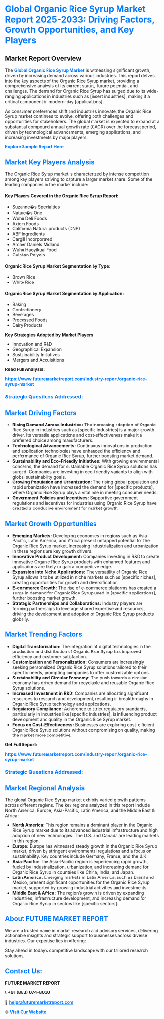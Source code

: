 <h1 style="color: #007BFF;">Global Organic Rice Syrup Market Report 2025-2033: Driving Factors, Growth Opportunities, and Key Players</h1>

<section id="overview">
<h2>Market Report Overview</h2>
<p>The <a href="https://www.futuremarketreport.com/industry-report/organic-rice-syrup-market" style="color: #007BFF; text-decoration: none;"><strong>Global Organic Rice Syrup Market</strong></a> is witnessing significant growth, driven by increasing demand across various industries. This report delves into the key aspects of the Organic Rice Syrup market, providing a comprehensive analysis of its current status, future potential, and challenges. The demand for Organic Rice Syrup has surged due to its wide-ranging applications in industries such as [insert industries], making it a critical component in modern-day [applications].</p>
<p>As consumer preferences shift and industries innovate, the Organic Rice Syrup market continues to evolve, offering both challenges and opportunities for stakeholders. The global market is expected to expand at a substantial compound annual growth rate (CAGR) over the forecast period, driven by technological advancements, emerging applications, and increasing investments by major players.</p>
</section>

<section id="overview">
<p><a href="https://www.futuremarketreport.com/request-sample/reportId=91638" style="color: #007BFF; text-decoration: none;"><strong>Explore Sample Report Here</strong></a></p>
</section>

<section id="key-players">
<h2 style="color: #007BFF;">Market Key Players Analysis</h2>
<p>The Organic Rice Syrup market is characterized by intense competition among key players striving to capture a larger market share. Some of the leading companies in the market include:</p>
<h4>Key Players Covered in the Organic Rice Syrup Report:</h4>
<ul><li>Suzanne�s Specialties</li><li>Nature�s One</li><li>Wuhu Deli Foods</li><li>Axiom Foods</li><li>California Natural products (CNP)</li><li>ABF Ingredients</li><li>Cargill Incorporated</li><li>Archer Daniels Midland</li><li>Wuhu Haoyikuai Food</li><li>Gulshan Polyols</li></ul>
<h4>Organic Rice Syrup Market Segmentation by Type:</h4>
<ul><li>Brown Rice</li><li>White Rice</li></ul>

<h4>Organic Rice Syrup Market Segmentation by Application:</h4>
<ul><li>Baking</li><li>Confectionery</li><li>Beverages</li><li>Processed Foods</li><li>Dairy Products</li></ul>
<p><strong>Key Strategies Adopted by Market Players:</strong></p>
<ul>
<li>Innovation and R&D</li>
<li>Geographical Expansion</li>
<li>Sustainability Initiatives</li>
<li>Mergers and Acquisitions</li>
</ul>
</section>

<section>
<p><strong>Read Full Analysis: </strong></p><a href="https://www.futuremarketreport.com/industry-report/organic-rice-syrup-market" style="color: #007BFF; text-decoration: none;"><strong>https://www.futuremarketreport.com/industry-report/organic-rice-syrup-market</strong></a>
<h3 style="color: #007BFF;">Strategic Questions Addressed:</h3>
</section>

<section id="driving-factors">
<h2 style="color: #007BFF;">Market Driving Factors</h2>
<ul>
<li><strong>Rising Demand Across Industries:</strong> The increasing adoption of Organic Rice Syrup in industries such as [specific industries] is a major growth driver. Its versatile applications and cost-effectiveness make it a preferred choice among manufacturers.</li>
<li><strong>Technological Advancements:</strong> Continuous innovations in production and application technologies have enhanced the efficiency and performance of Organic Rice Syrup, further boosting market demand.</li>
<li><strong>Sustainability and Eco-Friendly Initiatives:</strong> With growing environmental concerns, the demand for sustainable Organic Rice Syrup solutions has surged. Companies are investing in eco-friendly variants to align with global sustainability goals.</li>
<li><strong>Growing Population and Urbanization:</strong> The rising global population and rapid urbanization have increased the demand for [specific products], where Organic Rice Syrup plays a vital role in meeting consumer needs.</li>
<li><strong>Government Policies and Incentives:</strong> Supportive government regulations and incentives for industries using Organic Rice Syrup have created a conducive environment for market growth.</li>
</ul>
</section>

<section id="growth-opportunities">
<h2 style="color: #007BFF;">Market Growth Opportunities</h2>
<ul>
<li><strong>Emerging Markets:</strong> Developing economies in regions such as Asia-Pacific, Latin America, and Africa present untapped potential for the Organic Rice Syrup market. Increasing industrialization and urbanization in these regions are key growth drivers.</li>
<li><strong>Innovative Product Development:</strong> Companies investing in R&D to create innovative Organic Rice Syrup products with enhanced features and applications are likely to gain a competitive edge.</li>
<li><strong>Expansion into Niche Applications:</strong> The versatility of Organic Rice Syrup allows it to be utilized in niche markets such as [specific niches], creating opportunities for growth and diversification.</li>
<li><strong>E-commerce Growth:</strong> The rise of e-commerce platforms has created a surge in demand for Organic Rice Syrup used in [specific applications], further boosting market growth.</li>
<li><strong>Strategic Partnerships and Collaborations:</strong> Industry players are forming partnerships to leverage shared expertise and resources, driving the development and adoption of Organic Rice Syrup products globally.</li>
</ul>
</section>

<section id="trending-factors">
<h2 style="color: #007BFF;">Market Trending Factors</h2>
<ul>
<li><strong>Digital Transformation:</strong> The integration of digital technologies in the production and distribution of Organic Rice Syrup has improved efficiency and customer satisfaction.</li>
<li><strong>Customization and Personalization:</strong> Consumers are increasingly seeking personalized Organic Rice Syrup solutions tailored to their specific needs, prompting companies to offer customizable options.</li>
<li><strong>Sustainability and Circular Economy:</strong> The push towards a circular economy has driven demand for recyclable and reusable Organic Rice Syrup solutions.</li>
<li><strong>Increased Investment in R&D:</strong> Companies are allocating significant resources to research and development, resulting in breakthroughs in Organic Rice Syrup technology and applications.</li>
<li><strong>Regulatory Compliance:</strong> Adherence to strict regulatory standards, particularly in industries like [specific industries], is influencing product development and quality in the Organic Rice Syrup market.</li>
<li><strong>Focus on Cost-Effectiveness:</strong> Businesses are exploring cost-efficient Organic Rice Syrup solutions without compromising on quality, making the market more competitive.</li>
</ul>
</section>

<section>
<p><strong>Get Full Report: </strong></p><a href="https://www.futuremarketreport.com/industry-report/organic-rice-syrup-market" style="color: #007BFF; text-decoration: none;"><strong>https://www.futuremarketreport.com/industry-report/organic-rice-syrup-market</strong></a>
<h3 style="color: #007BFF;">Strategic Questions Addressed:</h3>
</section>


<section id="regional-analysis">
<h2 style="color: #007BFF;">Market Regional Analysis</h2>
<p>The global Organic Rice Syrup market exhibits varied growth patterns across different regions. The key regions analyzed in this report include North America, Europe, Asia-Pacific, Latin America, and the Middle East & Africa:</p>
<ul>
<li><strong>North America:</strong> This region remains a dominant player in the Organic Rice Syrup market due to its advanced industrial infrastructure and high adoption of new technologies. The U.S. and Canada are leading markets in this region.</li>
<li><strong>Europe:</strong> Europe has witnessed steady growth in the Organic Rice Syrup market, driven by stringent environmental regulations and a focus on sustainability. Key countries include Germany, France, and the U.K.</li>
<li><strong>Asia-Pacific:</strong> The Asia-Pacific region is experiencing rapid growth, fueled by industrialization, urbanization, and increasing demand for Organic Rice Syrup in countries like China, India, and Japan.</li>
<li><strong>Latin America:</strong> Emerging markets in Latin America, such as Brazil and Mexico, present significant opportunities for the Organic Rice Syrup market, supported by growing industrial activities and investments.</li>
<li><strong>Middle East & Africa:</strong> The region’s growth is driven by expanding industries, infrastructure development, and increasing demand for Organic Rice Syrup in sectors like [specific sectors].</li>
</ul>
</section>

<footer>
<h2 style="color: #007BFF;">About FUTURE MARKET REPORT</h2>
<p>We are a trusted name in market research and advisory services, delivering actionable insights and strategic support to businesses across diverse industries. Our expertise lies in offering:</p>

<p>Stay ahead in today’s competitive landscape with our tailored research solutions.</p>

<h2 style="color: #007BFF;">Contact Us:</h2>
<p><strong>FUTURE MARKET REPORT</strong></p>
<p>📞 <strong>+91 (883) 074-8030</strong></p>
<p>📧 <strong><a href="mailto:help@futuremarketreport.com" style="color: #007BFF;">help@futuremarketreport.com</a></strong></p>
<p>🌐 <strong><a href="https://www.futuremarketreport.com/" style="color: #007BFF;">Visit Our Website</a></strong></p>
</footer>
